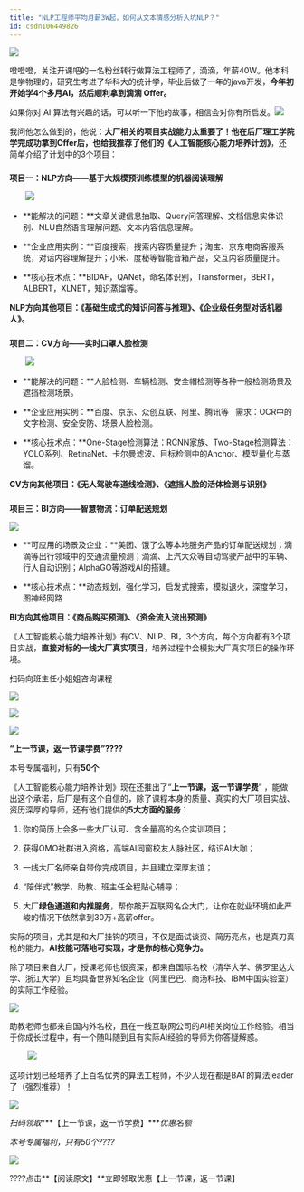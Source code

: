 ```yaml
---
title: "NLP工程师平均月薪3W起，如何从文本情感分析入坑NLP？"
id: csdn106449826
---
```


![](../img/e1ac3e5ac9c5f1c38b11897b1f1dc2c4.png)

噔噔噔，关注开课吧的一名粉丝转行做算法工程师了，滴滴，年薪40W。他本科是学物理的，研究生考进了华科大的统计学，毕业后做了一年的java开发，**今年初开始学4个多月AI，然后顺利拿到滴滴 Offer。**

如果你对 AI 算法有兴趣的话，可以听一下他的故事，相信会对你有所启发。![](../img/9a82379b8176c66ea849521e29a88e36.png)

我问他怎么做到的，他说：**大厂相关的项目实战能力太重要了！**他在后厂理工学院学完成功拿到Offer后，也给我推荐了他们的**《人工智能核心能力培养计划》**，还简单介绍了计划中的3个项目：

### 

**项目一：NLP方向——基于大规模预训练模型的机器阅读理解**

       ![](../img/dd383b241b00f2aec50e51505fec7cc1.png)     

*   **能解决的问题：**文章关键信息抽取、Query问答理解、文档信息实体识别、NLU自然语言理解问题、文本内容信息理解。

*   **企业应用实例：**百度搜索，搜索内容质量提升；淘宝、京东电商客服系统，对话内容理解提升；小米、度秘等智能音箱产品，交互内容质量提升。

*   **核心技术点：**BIDAF，QANet，命名体识别，Transformer，BERT，ALBERT，XLNET，知识蒸馏等。

**NLP方向其他项目：《基础生成式的知识问答与推理》、《企业级任务型对话机器人》。**

### 

**项目二：CV方向——实时口罩人脸检测**

       ![](../img/3c19e35fcacd48027213b7ef4346ca2a.png)      

*   **能解决的问题：**人脸检测、车辆检测、安全帽检测等各种一般检测场景及遮挡检测场景。

*   **企业应用实例：**百度、京东、众创互联、阿里、腾讯等   需求：OCR中的文字检测、安全安防、场景人脸检测。

*   **核心技术点：**One-Stage检测算法：RCNN家族、Two-Stage检测算法：YOLO系列、RetinaNet、卡尔曼滤波、目标检测中的Anchor、模型量化与蒸馏。

**CV方向其他项目：《无人驾驶车道线检测》、《遮挡人脸的活体检测与识别》**

### 

**项目三：BI方向——智慧物流：订单配送规划**

**![](../img/955bb3900d7697855ffd278a1e25d88b.png)**

*   **可应用的场景及企业：**美团、饿了么等本地服务产品的订单配送规划；滴滴等出行领域中的交通流量预测；滴滴、上汽大众等自动驾驶产品中的车辆、行人自动识别；AlphaGO等游戏AI的搭建。

*   **核心技术点：**动态规划，强化学习，启发式搜索，模拟退火，深度学习，图神经网路

**BI方向其他项目：《商品购买预测》、《资金流入流出预测》**

《人工智能核心能力培养计划》有CV、NLP、BI，3个方向，每个方向都有3个项目实战，**直接对标的一线大厂真实项目**，培养过程中会模拟大厂真实项目的操作环境。

扫码向班主任小姐姐咨询课程

![](../img/8334a941d73158b24ae592dc32f207ab.png)

![](../img/b64b5e2bfdab5a68c02f02d9f8803fc1.png)

![](../img/db76d391696553993c02c621cd44dd32.png)

**“上一节课，返一节课学费”????**

本号专属福利，只有**50个**

《人工智能核心能力培养计划》现在还推出了“**上一节课，返一节课学费**” ，能做出这个承诺，后厂是有这个自信的，除了课程本身的质量、真实的大厂项目实战、资历深厚的导师，还有他们提供的**5大方面的服务：**

1.  你的简历上会多一些大厂认可、含金量高的名企实训项目；

2.  获得OMO社群进入资格，高端AI同窗校友人脉社区，结识AI大咖；

3.  一线大厂名师亲自带你完成项目，并且建立深厚友谊；

4.  “陪伴式”教学，助教、班主任全程贴心辅导；

5.  大厂**绿色通道和内推服务**，帮你敲开互联网名企大门，让你在就业环境如此严峻的情况下依然拿到30万+高薪offer。

实际的项目，尤其是和大厂挂钩的项目，不仅是面试谈资、简历亮点，也是真刀真枪的能力。**AI技能可落地可实现，才是你的核心竞争力。**

除了项目来自大厂，授课老师也很资深，都来自国际名校（清华大学、佛罗里达大学、浙江大学）且均具备世界知名企业（阿里巴巴、商汤科技、IBM中国实验室）的实际工作经验。       

![](../img/95db454f1d103d983b55307cd11bbd65.png)

助教老师也都来自国内外名校，且在一线互联网公司的AI相关岗位工作经验。相当于你成长过程中，有一个随叫随到且有实际AI经验的导师为你答疑解惑。  

        ![](../img/ad14f2f8971c13af7b145c04ba710c79.png)

这项计划已经培养了上百名优秀的算法工程师，不少人现在都是BAT的算法leader了（强烈推荐）！

![](../img/b64b5e2bfdab5a68c02f02d9f8803fc1.png)

*扫码领取****【上一节课，返一节学费】****优惠名额*

*本号专属福利，只有50个????*

![](../img/4e58a52b83278c8aa62ce8afb571c2d8.png)

????点击**【阅读原文】**立即领取优惠【上一节课，返一节课】